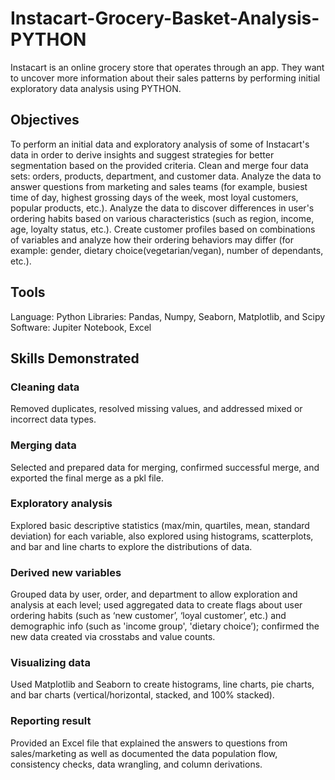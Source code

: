 # Instacart-Grocery-Basket-Analysis-PYTHON
Instacart is an online grocery store that operates through an app. They want to uncover more information about their sales patterns by performing initial exploratory data analysis using PYTHON.
## Objectives
To perform an initial data and exploratory analysis of some of Instacart's data in order to derive insights and suggest strategies for better segmentation based on the provided criteria.
Clean and merge four data sets: orders, products, department, and customer data.
Analyze the data to answer questions from marketing and sales teams (for example, busiest time of day, highest grossing days of the week, most loyal customers, popular products, etc.).
Analyze the data to discover differences in user's ordering habits based on various characteristics (such as region, income, age, loyalty status, etc.).
Create customer profiles based on combinations of variables and analyze how their ordering behaviors may differ (for example: gender, dietary choice(vegetarian/vegan), number of dependants, etc.).
## Tools
Language: Python
Libraries: Pandas, Numpy, Seaborn, Matplotlib, and Scipy
Software: Jupiter Notebook, Excel
## Skills Demonstrated
### Cleaning data
Removed duplicates, resolved missing values, and addressed mixed or incorrect data types.
### Merging data
Selected and prepared data for merging, confirmed successful merge, and exported the final merge as a pkl file.
### Exploratory analysis
Explored basic descriptive statistics (max/min, quartiles, mean, standard deviation) for each variable, also explored using histograms, scatterplots, and bar and line charts to explore the distributions of data.
### Derived new variables
Grouped data by user, order, and department to allow exploration and analysis at each level; used aggregated data to create flags about user ordering habits (such as ‘new customer’, ‘loyal customer’, etc.) and demographic info (such as 'income group', 'dietary choice’); confirmed the new data created via crosstabs and value counts.
### Visualizing data
Used Matplotlib and Seaborn to create histograms, line charts, pie charts, and bar charts (vertical/horizontal, stacked, and 100% stacked).
### Reporting result
Provided an Excel file that explained the answers to questions from sales/marketing as well as documented the data population flow, consistency checks, data wrangling, and column derivations.
